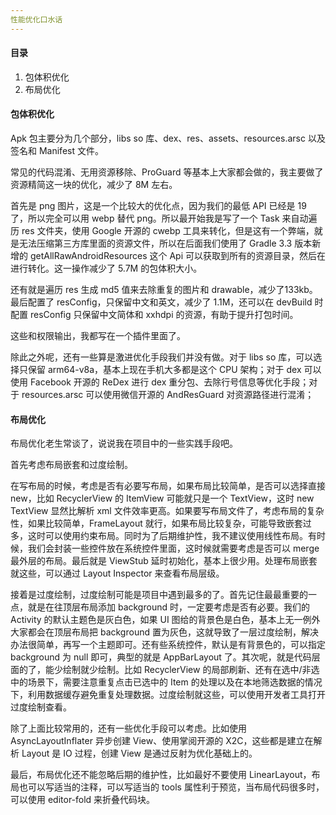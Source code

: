 ```yaml
---
性能优化口水话
---
```


#### 目录

1. 包体积优化
2. 布局优化

#### 包体积优化

Apk 包主要分为几个部分，libs so 库、dex、res、assets、resources.arsc 以及签名和 Manifest 文件。

常见的代码混淆、无用资源移除、ProGuard 等基本上大家都会做的，我主要做了资源精简这一块的优化，减少了 8M 左右。

首先是 png 图片，这是一个比较大的优化点，因为我们的最低 API 已经是 19 了，所以完全可以用 webp 替代 png。所以最开始我是写了一个 Task 来自动遍历 res 文件夹，使用 Google 开源的 cwebp 工具来转化，但是这有一个弊端，就是无法压缩第三方库里面的资源文件，所以在后面我们使用了 Gradle 3.3  版本新增的 getAllRawAndroidResources 这个 Api 可以获取到所有的资源目录，然后在进行转化。这一操作减少了 5.7M 的包体积大小。

还有就是遍历 res 生成 md5 值来去除重复的图片和 drawable，减少了133kb。最后配置了 resConfig，只保留中文和英文，减少了 1.1M，还可以在 devBuild 时配置 resConfig 只保留中文简体和 xxhdpi 的资源，有助于提升打包时间。

这些和权限输出，我都写在一个插件里面了。

除此之外呢，还有一些算是激进优化手段我们并没有做。对于 libs so 库，可以选择只保留 arm64-v8a，基本上现在手机大多都是这个 CPU 架构；对于 dex 可以使用 Facebook 开源的 ReDex 进行 dex 重分包、去除行号信息等优化手段；对于 resources.arsc 可以使用微信开源的 AndResGuard 对资源路径进行混淆；

#### 布局优化

布局优化老生常谈了，说说我在项目中的一些实践手段吧。

首先考虑布局嵌套和过度绘制。

在写布局的时候，考虑是否有必要写布局，如果布局比较简单，是否可以选择直接 new，比如 RecyclerView 的 ItemView 可能就只是一个 TextView，这时 new TextView 显然比解析 xml 文件效率更高。如果要写布局文件了，考虑布局的复杂性，如果比较简单，FrameLayout 就行，如果布局比较复杂，可能导致嵌套过多，这时可以使用约束布局。同时为了后期维护性，我不建议使用线性布局。有时候，我们会封装一些控件放在系统控件里面，这时候就需要考虑是否可以 merge 最外层的布局。最后就是 ViewStub 延时初始化，基本上很少用。处理布局嵌套就这些，可以通过 Layout Inspector 来查看布局层级。

接着是过度绘制，过度绘制可能是项目中遇到最多的了。首先记住最最重要的一点，就是在往顶层布局添加 background 时，一定要考虑是否有必要。我们的 Activity 的默认主题色是灰白色，如果 UI 图给的背景色是白色，基本上无一例外大家都会在顶层布局把 background 置为灰色，这就导致了一层过度绘制，解决办法很简单，再写一个主题即可。还有些系统控件，默认是有背景色的，可以指定 background 为 null 即可，典型的就是 AppBarLayout 了。其次呢，就是代码层面的了，能少绘制就少绘制。比如 RecyclerView 的局部刷新、还有在选中/非选中的场景下，需要注意重复点击已选中的 Item 的处理以及在本地筛选数据的情况下，利用数据缓存避免重复处理数据。过度绘制就这些，可以使用开发者工具打开过度绘制查看。

除了上面比较常用的，还有一些优化手段可以考虑。比如使用 AsyncLayoutInflater 异步创建 View、使用掌阅开源的 X2C，这些都是建立在解析 Layout 是 IO 过程，创建 View 是通过反射为优化基础上的。

最后，布局优化还不能忽略后期的维护性，比如最好不要使用 LinearLayout，布局也可以写适当的注释，可以写适当的 tools 属性利于预览，当布局代码很多时，可以使用 editor-fold 来折叠代码块。





